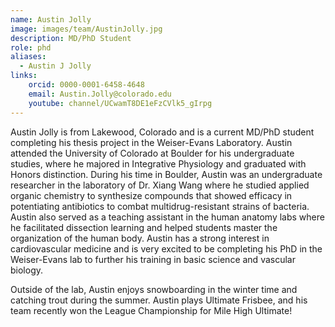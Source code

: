 ```yaml
---
name: Austin Jolly
image: images/team/AustinJolly.jpg
description: MD/PhD Student
role: phd
aliases:
  - Austin J Jolly
links:
    orcid: 0000-0001-6458-4648
    email: Austin.Jolly@colorado.edu
    youtube: channel/UCwamT8DE1eFzCVlk5_gIrpg
---
```

Austin Jolly is from Lakewood, Colorado and is a current MD/PhD student completing his thesis project in the Weiser-Evans Laboratory. Austin attended the University of Colorado at Boulder for his undergraduate studies, where he majored in Integrative Physiology and graduated with Honors distinction. During his time in Boulder, Austin was an undergraduate researcher in the laboratory of Dr. Xiang Wang where he studied applied organic chemistry to synthesize compounds that showed efficacy in potentiating antibiotics to combat multidrug-resistant strains of bacteria. Austin also served as a teaching assistant in the human anatomy labs where he facilitated dissection learning and helped students master the organization of the human body. Austin has a strong interest in cardiovascular medicine and is very excited to be completing his PhD in the Weiser-Evans lab to further his training in basic science and vascular biology.

Outside of the lab, Austin enjoys snowboarding in the winter time and catching trout during the summer. Austin plays Ultimate Frisbee, and his team recently won the League Championship for Mile High Ultimate!
